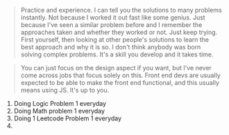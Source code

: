 
> Practice and experience. I can tell you the solutions to many problems instantly. Not because I worked it out fast like some genius. Just because I've seen a similar problem before and I remember the approaches taken and whether they worked or not. Just keep trying. First yourself, then looking at other people's solutions to learn the best approach and why it is so. I don't think anybody was born solving complex problems. It's a skill you develop and it takes time.

>You can just focus on the design aspect if you want, but I've never come across jobs that focus solely on this. Front end devs are usually expected to be able to make the front end functional, and this usually means using JS. It's up to you.


1. Doing Logic Problem 1 everyday
2. Doing Math problem 1 everyday
3. Doing 1 Leetcode Problem 1 everyday
4. 